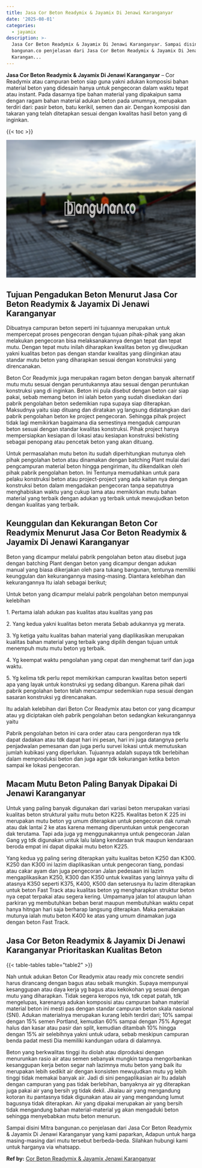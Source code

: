 ```yaml
---
title: Jasa Cor Beton Readymix & Jayamix Di Jenawi Karanganyar
date: '2025-08-01'
categories:
  - jayamix
description: >-
  Jasa Cor Beton Readymix & Jayamix Di Jenawi Karanganyar. Sampai disini Mitra
  bangunan.co penjelasan dari Jasa Cor Beton Readymix & Jayamix Di Jenawi
  Karangan...
---
```


**Jasa Cor Beton Readymix & Jayamix Di Jenawi Karanganyar** – Cor Readymix atau campuran beton siap guna yakni adukan komposisi bahan material beton yang didesain hanya untuk pengecoran dalam waktu tepat atau instant. Pada dasarnya tipe bahan material yang dipakaipun sama dengan ragam bahan material adukan beton pada umumnya, merupakan terdiri dari: pasir beton, batu kerikil, semen dan air. Dengan komposisi dan takaran yang telah ditetapkan sesuai dengan kwalitas hasil beton yang di inginkan.

{{< toc >}}

![Jasa Cor Beton Readymix & Jayamix Di Jenawi Karanganyar](/images/jasa-cor-readymix-38.png)

## Tujuan Pengadukan Beton Menurut Jasa Cor Beton Readymix & Jayamix Di Jenawi Karanganyar

Dibuatnya campuran beton seperti ini tujuannya merupakan untuk mempercepat proses pengecoran dengan tujuan pihak-pihak yang akan melakukan pengecoran bisa melaksanakannya dengan tepat dan tepat mutu. Dengan tepat mutu inilah diharapkan kwalitas beton yg diwujudkan yakni kualitas beton pas dengan standar kwalitas yang diinginkan atau standar mutu beton yang diharapkan sesuai dengan konstruksi yang direncanakan.

Beton Cor Readymix juga merupakan ragam beton dengan banyak alternatif mutu mutu sesuai dengan peruntukannya atau sesuai dengan peruntukan konstruksi yang di inginkan. Beton ini pula disebut dengan beton cair siap pakai, sebab memang beton ini ialah beton yang sudah disediakan dari pabrik pengolahan beton sedemikian rupa supaya siap diterapkan. Maksudnya yaitu siap dituang dan diratakan yg langsung didatangkan dari pabrik pengolahan beton ke project pengecoran. Sehingga pihak project tidak lagi memikirkan bagaimana dia semestinya mengaduk campuran beton sesuai dengan standar kwalitas konstruksi. Pihak project hanya mempersiapkan kesiapan di lokasi atau kesiapan konstruksi bekisting sebagai penopang atau pencetak beton yang akan dituang.

Untuk permasalahan mutu beton itu sudah diperhitungkan mutunya oleh pihak pengolahan beton atau dinamakan dengan batching Plant mulai dari pengcampuran material beton hingga pengiriman, itu dikendalikan oleh pihak pabrik pengolahan beton. Ini Tentunya memudahkan untuk para pelaku konstruksi beton atau project-project yang ada kaitan nya dengan konstruksi beton dalam mengadakan pengecoran tanpa sepatutnya menghabiskan waktu yang cukup lama atau memikirkan mutu bahan material yang terbaik dengan adukan yg terbaik untuk mewujudkan beton dengan kualitas yang terbaik.

## Keunggulan dan Kekurangan Beton Cor Readymix Menurut Jasa Cor Beton Readymix & Jayamix Di Jenawi Karanganyar

Beton yang dicampur melalui pabrik pengolahan beton atau disebut juga dengan batching Plant dengan beton yang dicampur dengan adukan manual yang biasa dikerjakan oleh para tukang bangunan, tentunya memiliki keunggulan dan kekurangannya masing-masing. Diantara kelebihan dan kekurangannya Itu ialah sebagai berikut;

Untuk beton yang dicampur melalui pabrik pengolahan beton mempunyai kelebihan

1\. Pertama ialah adukan pas kualitas atau kualitas yang pas

2\. Yang kedua yakni kualitas beton merata Sebab adukannya yg merata.

3\. Yg ketiga yaitu kualitas bahan material yang diaplikasikan merupakan kualitas bahan material yang terbaik yang dipilih dengan tujuan untuk menempuh mutu mutu beton yg terbaik.

4\. Yg keempat waktu pengolahan yang cepat dan menghemat tarif dan juga waktu.

5\. Yg kelima tdk perlu repot memikirkan campuran kwalitas beton seperti apa yang layak untuk konstruksi yg sedang dibangun. Karena pihak dari pabrik pengolahan beton telah mencampur sedemikian rupa sesuai dengan sasaran konstruksi yg direncanakan.

Itu adalah kelebihan dari Beton Cor Readymix atau beton cor yang dicampur atau yg diciptakan oleh pabrik pengolahan beton sedangkan kekurangannya yaitu

Pabrik pengolahan beton ini cara order atau cara pengorderan nya tdk dapat dadakan atau tdk dapat hari ini pesan, hari ini juga datangnya perlu penjadwalan pemesanan dan juga perlu survei lokasi untuk memutuskan jumlah kubikasi yang diperlukan. Tujuannya adalah supaya tdk berlebihan dalam memproduksi beton dan juga agar tdk kekurangan ketika beton sampai ke lokasi pengecoran.

## Macam Mutu Beton Paling Banyak Dipakai Di Jenawi Karanganyar

Untuk yang paling banyak digunakan dari variasi beton merupakan variasi kualitas beton struktural yaitu mutu beton K225. Kwalitas beton K 225 ini merupakan mutu beton yg umum diterapkan untuk pengecoran dak rumah atau dak lantai 2 ke atas karena memang diperuntukan untuk pengecoran dak terutama. Tapi ada juga yg menggunakannya untuk pengecoran Jalan Gang yg tdk digunakan untuk lalu lalang kendaraan truk maupun kendaraan beroda empat ini dapat dipakai mutu beton K225.

Yang kedua yg paling sering diterapkan yaitu kualitas beton K250 dan K300. K250 dan K300 ini lazim diaplikasikan untuk pengecoran tiang, pondasi atau cakar ayam dan juga pengecoran Jalan pedesaan ini lazim mengaplikasikan K250, K300 dan K350 untuk kwalitas yang lainnya yaitu di atasnya K350 seperti K375, K400, K500 dan seterusnya itu lazim diterapkan untuk beton Fast Track atau kualitas beton yg mengharapkan struktur beton nya cepat terpakai atau segera kering. Umpamanya jalan tol ataupun lahan parkiran yg membutuhkan beban berat maupun membutuhkan waktu cepat hanya hitngan hari saja berharap langsung diterapkan. Maka pemakaian mutunya ialah mutu beton K400 ke atas yang umum dinamakan juga dengan beton Fast Track.

## Jasa Cor Beton Readymix & Jayamix Di Jenawi Karanganyar Prioritaskan Kualitas Beton

{{< table-tables table="table2" >}}

Nah untuk adukan Beton Cor Readymix atau ready mix concrete sendiri harus dirancang dengan bagus atau sebaik mungkin. Supaya mempunyai kesanggupan atau daya kerja yg bagus atau kekokohan yg sesuai dengan mutu yang diharapkan. Tidak segera keropos nya, tdk cepat patah, tdk mengelupas, karenanya adukan komposisi atau campuran bahan material material beton ini mesti pas dengan standar campuran beton skala nasional (SNI). Adukan materialnya merupakan kurang lebih terdiri dari; 10% sampai dengan 15% semen Portland, kemudian 60% sampai dengan 75% Agregat halus dan kasar atau pasir dan split, kemudian ditambah 10% hingga dengan 15% air selebihnya yakni untuk udara, sebab meskipun campuran benda padat mesti Dia memiliki kandungan udara di dalamnya.

Beton yang berkwalitas tinggi itu diolah atau diproduksi dengan menurunkan rasio air atau semen sebanyak mungkin tanpa mengorbankan kesanggupan kerja beton segar nah lazimnya mutu beton yang baik itu merupakan lebih sedikit air dengan konsisten mewujudkan mutu yg lebih tinggi tidak memakai banyak air. Jadi di sini pengaplikasian air Itu adalah dengan campuran yang pas tidak berlebihan, banyaknya air yg diterapkan juga pakai air yang bersih yg tidak dekil. Jikalau air yang mengandung kotoran itu pantasnya tidak digunakan atau air yang mengandung lumut bagusnya tidak diterapkan. Air yang dipakai merupakan air yang bersih tidak mengandung bahan material-material yg akan mengaduki beton sehingga menyebabkan mutu beton menurun.

Sampai disini Mitra bangunan.co penjelasan dari Jasa Cor Beton Readymix & Jayamix Di Jenawi Karanganyar yang kami paparkan, Adapun untuk harga masing-masing dari mutu tersebut berbeda-beda. Silahkan hubungi kami untuk harganya via whatsapp.

**Ref by:** [Cor Beton Readymix & Jayamix Jenawi Karanganyar](https://id.wikipedia.org/wiki/Cor)
